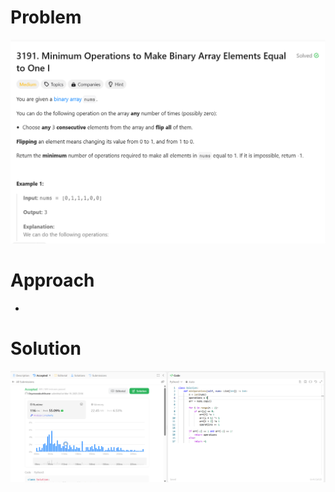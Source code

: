 # Problem
![Problem Description](https://github.com/praiseorji4/leetcode-daily/blob/main/solutions/2025-03/day19/images/problem.png?raw=true)

# Approach
-

# Solution
![Submission Results](https://github.com/praiseorji4/leetcode-daily/blob/main/solutions/2025-03/day19/images/submission.png?raw=true)